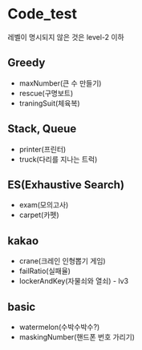 # Code_test
레벨이 명시되지 않은 것은 level-2 이하

## Greedy
 - maxNumber(큰 수 만들기)
 - rescue(구명보트)
 - traningSuit(체육복)

## Stack, Queue
 - printer(프린터)
 - truck(다리를 지나는 트럭)

## ES(Exhaustive Search)
 - exam(모의고사)
 - carpet(카펫)

## kakao
 - crane(크레인 인형뽑기 게임)
 - failRatio(실패율)
 - lockerAndKey(자물쇠와 열쇠) - lv3

## basic
 - watermelon(수박수박수?)
 - maskingNumber(핸드폰 번호 가리기)

